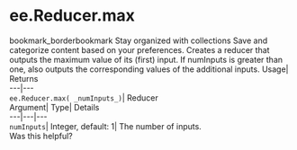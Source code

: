  
#  ee.Reducer.max 
bookmark_borderbookmark Stay organized with collections  Save and categorize content based on your preferences.
Creates a reducer that outputs the maximum value of its (first) input. If numInputs is greater than one, also outputs the corresponding values of the additional inputs. 
Usage| Returns  
---|---  
`ee.Reducer.max( _numInputs_)`| Reducer  
Argument| Type| Details  
---|---|---  
`numInputs`| Integer, default: 1| The number of inputs.  
Was this helpful?
